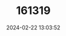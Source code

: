 ---
title: "161319"
category: "Bathyraja mariposa"
draft: false
date: 2024-02-22 13:03:52
languages:
  English: ["Butterfly Skate"]
---